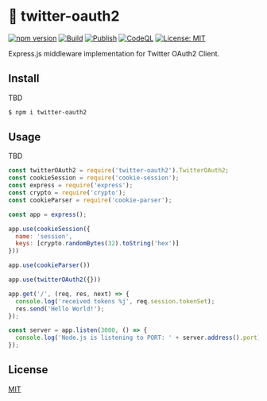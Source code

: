 # :baby_chick: twitter-oauth2
[![npm version](https://badge.fury.io/js/twitter-oauth2.svg)](https://badge.fury.io/js/twitter-oauth2)
[![Build](https://github.com/kg0r0/twitter-oauth2/actions/workflows/main.yml/badge.svg)](https://github.com/kg0r0/twitter-oauth2/actions/workflows/main.yml)
[![Publish](https://github.com/kg0r0/twitter-oauth2/actions/workflows/npm.yml/badge.svg)](https://github.com/kg0r0/twitter-oauth2/actions/workflows/npm.yml)
[![CodeQL](https://github.com/kg0r0/twitter-oauth2/actions/workflows/codeql-analysis.yml/badge.svg)](https://github.com/kg0r0/twitter-oauth2/actions/workflows/codeql-analysis.yml)
[![License: MIT](https://img.shields.io/badge/License-MIT-yellow.svg)](https://opensource.org/licenses/MIT)

Express.js middleware implementation for Twitter OAuth2 Client.

## Install
TBD
```bash
$ npm i twitter-oauth2
```

## Usage
TBD
```js
const twitterOAuth2 = require('twitter-oauth2').TwitterOAuth2;
const cookieSession = require('cookie-session');
const express = require('express');
const crypto = require('crypto');
const cookieParser = require('cookie-parser');

const app = express();

app.use(cookieSession({
  name: 'session',
  keys: [crypto.randomBytes(32).toString('hex')]
}))

app.use(cookieParser())

app.use(twitterOAuth2({}))

app.get('/', (req, res, next) => {
  console.log('received tokens %j', req.session.tokenSet);
  res.send('Hello World!');
});

const server = app.listen(3000, () => {
  console.log('Node.js is listening to PORT: ' + server.address().port);
});
```

## License

[MIT](LICENSE)